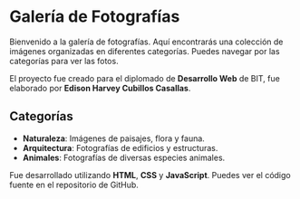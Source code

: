 # Galería de Fotografías
Bienvenido a la galería de fotografías. Aquí encontrarás una colección de imágenes organizadas en diferentes categorías. Puedes navegar por las categorías para ver las fotos.

El proyecto fue creado para el diplomado de **Desarrollo Web** de BIT, fue elaborado por **Edison Harvey Cubillos Casallas**.

## Categorías
- **Naturaleza**: Imágenes de paisajes, flora y fauna.
- **Arquitectura**: Fotografías de edificios y estructuras.
- **Animales**: Fotografías de diversas especies animales.

Fue desarrollado utilizando **HTML**, **CSS** y **JavaScript**. Puedes ver el código fuente en el repositorio de GitHub.